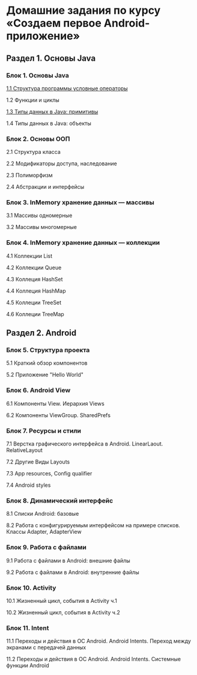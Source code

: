 # Домашние задания по курсу «Создаем первое Android-приложение» 

## Раздел 1. Основы Java

### Блок 1. Основы Java

[1.1	Cтруктура программы условные операторы](./basic-syntax)

1.2	Функции и циклы

[1.3	Типы данных в Java: примитивы](./primitives)

1.4	Типы данных в Java: объекты

### Блок 2. Основы ООП 

2.1	Структура класса

2.2	Модификаторы доступа, наследование

2.3	Полиморфизм

2.4	Абстракции и интерфейсы

### Блок 3. InMemory хранение данных — массивы

3.1	Массивы одномерные

3.2	Массивы многомерные

### Блок 4. InMemory хранение данных — коллекции

4.1	Коллекции List

4.2	Коллекции Queue

4.3	Коллеция HashSet

4.4	Коллеция HashMap

4.5	Коллеции TreeSet

4.6	Коллеции TreeMap


## Раздел 2. Android

### Блок 5. Структура проекта 

5.1	Краткий обзор компонентов

5.2	Приложение "Hello World"

### Блок 6. Android View 

6.1	Компоненты View. Иерархия Views

6.2	Компоненты ViewGroup. SharedPrefs

### Блок 7. Ресурсы и стили

7.1	Верстка графического интерфейса в Android. LinearLaout. RelativeLayout

7.2	Другие Виды Layouts

7.3	App resources, Config qualifier

7.4	Android styles

### Блок 8. Динамический интерфейс

8.1	Списки Android: базовые

8.2	Работа с конфигурируемым интерфейсом на примере списков. Классы Adapter, AdapterView

### Блок 9. Работа с файлами

9.1	Работа с файлами в Android: внешние файлы

9.2	Работа с файлами в Android: внутренние файлы

### Блок 10. Activity

10.1	Жизненный цикл, события в Activity ч.1

10.2	Жизненный цикл, события в Activity ч.2

### Блок 11. Intent

11.1	Переходы и действия в ОС Android. Android Intents. Переход между экранами с передачей данных

11.2	Переходы и действия в ОС Android. Android Intents. Системные функции Android
